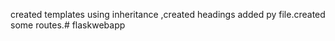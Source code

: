 created templates using inheritance ,created headings added py file.created some routes.# flaskwebapp

